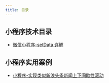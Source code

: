 ```yaml
---
title: 目录
---
```


## 小程序技术目录

- [微信小程序-setData 详解](./setdata-detail)

## 小程序实用案例

- [小程序-实现类似新浪头条新闻上下间歇性滚动](./new-scroll-up-down)

<footer-FooterLink :isShareLink="true" :isDaShang="true" />
